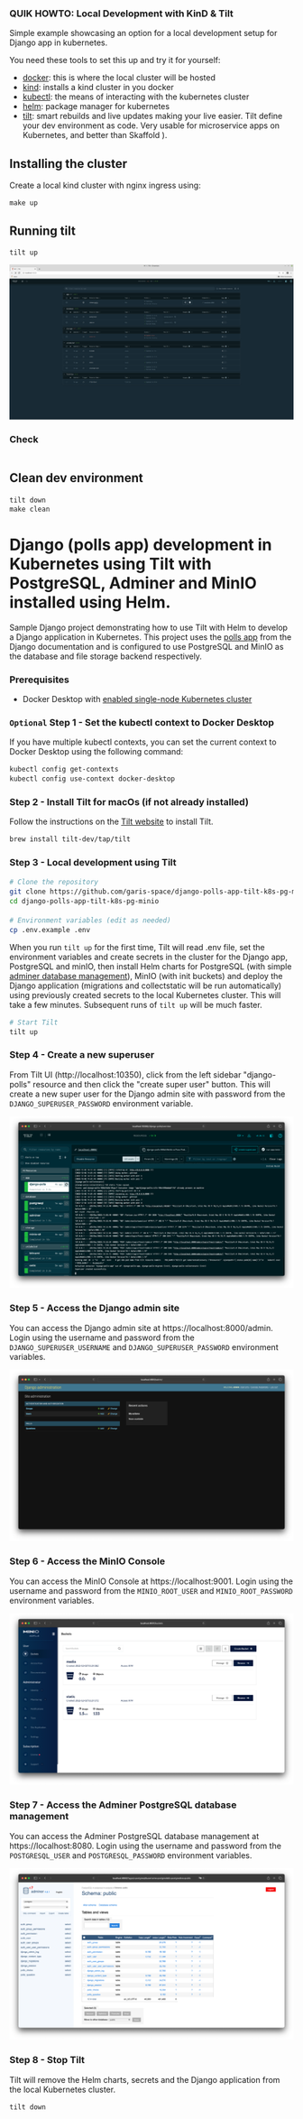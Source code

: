 ### QUIK HOWTO: Local Development with KinD & Tilt

Simple example showcasing an option for a local development setup for Django app in kubernetes.

You need these tools to set this up and try it for yourself:
- [docker](https://www.docker.com): this is where the local cluster will be hosted
- [kind](https://kind.sigs.k8s.io/docs/user/quick-start/): installs a kind cluster in you docker
- [kubectl](https://kubernetes.io/docs/tasks/tools/): the means of interacting with the kubernetes cluster
- [helm](https://k3d.io): package manager for kubernetes
- [tilt](https://tilt.dev): smart rebuilds and live updates making your live easier. Tilt define your dev environment as code. Very usable for microservice apps on Kubernetes, and better than Skaffold ).

## Installing the cluster
Create a local kind cluster with nginx ingress using:

```
make up
```

## Running tilt
```
tilt up
```
<img src="pictures/TILT-UI-django.png?raw=true" width="1000">

### Check 
````

````

## Clean dev environment
```
tilt down
make clean
```


# Django (polls app) development in Kubernetes using Tilt with PostgreSQL, Adminer and MinIO installed using Helm.

Sample Django project demonstrating how to use Tilt with Helm to develop a Django application in Kubernetes. This project uses the [polls app](https://docs.djangoproject.com/en/4.1/intro/tutorial01/) from the Django documentation and is configured to use PostgreSQL and MinIO as the database and file storage backend respectively.

### Prerequisites
- Docker Desktop with [enabled single-node Kubernetes cluster](https://medium.com/@GarisSpace/enabling-kubernetes-support-in-docker-desktop-for-macos-401c1c839063)

### `Optional` Step 1 - Set the kubectl context to Docker Desktop
If you have multiple kubectl contexts, you can set the current context to Docker Desktop using the following command:
```bash
kubectl config get-contexts
kubectl config use-context docker-desktop
```

### Step 2 - Install Tilt for macOs (if not already installed)
Follow the instructions on the [Tilt website](https://docs.tilt.dev/install.html) to install Tilt.
```bash
brew install tilt-dev/tap/tilt
```

### Step 3 - Local development using Tilt
```bash
# Clone the repository
git clone https://github.com/garis-space/django-polls-app-tilt-k8s-pg-minio.git
cd django-polls-app-tilt-k8s-pg-minio

# Environment variables (edit as needed)
cp .env.example .env
```

When you run `tilt up` for the first time, Tilt will read .env file, set the environment variables and create secrets in the cluster for the Django app, PostgreSQL and minIO, then install Helm charts for PostgreSQL (with simple [adminer database management](https://www.adminer.org/)), MinIO (with init buckets) and deploy the Django application (migrations and collectstatic will be run automatically) using previously created secrets to the local Kubernetes cluster. This will take a few minutes. Subsequent runs of `tilt up` will be much faster.

```bash
# Start Tilt
tilt up
```

### Step 4 - Create a new superuser
From Tilt UI (http://localhost:10350), click from the left sidebar "django-polls" resource and then click the "create super user" button. This will create a new super user for the Django admin site with password from the `DJANGO_SUPERUSER_PASSWORD` environment variable.

![Tilt UI Create superuser](docs/tilt-ui-create-superuser.png)

### Step 5 - Access the Django admin site
You can access the Django admin site at https://localhost:8000/admin. Login using the username and password from the `DJANGO_SUPERUSER_USERNAME` and `DJANGO_SUPERUSER_PASSWORD` environment variables.

![Django admin site](docs/django-admin-site.png)

### Step 6 - Access the MinIO Console
You can access the MinIO Console at https://localhost:9001. Login using the username and password from the `MINIO_ROOT_USER` and `MINIO_ROOT_PASSWORD` environment variables.

![MinIO Console](docs/minio-console.png)

### Step 7 - Access the Adminer PostgreSQL database management
You can access the Adminer PostgreSQL database management at https://localhost:8080. Login using the username and password from the `POSTGRESQL_USER` and `POSTGRESQL_PASSWORD` environment variables.

![Adminer](docs/adminer.png)

### Step 8 - Stop Tilt
Tilt will remove the Helm charts, secrets and the Django application from the local Kubernetes cluster.
```bash
tilt down
```
